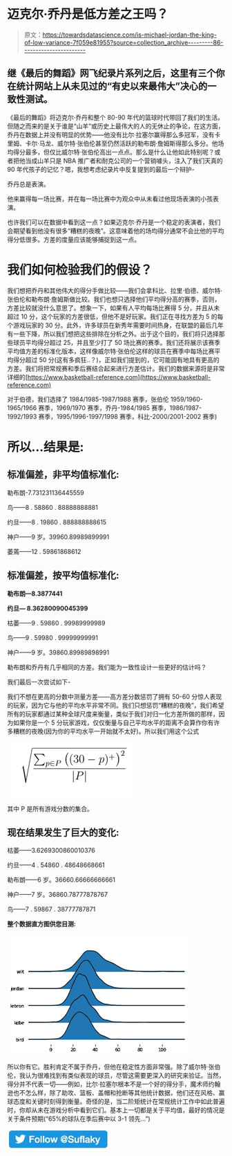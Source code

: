 # 迈克尔·乔丹是低方差之王吗？

> 原文：<https://towardsdatascience.com/is-michael-jordan-the-king-of-low-variance-7f059e81955?source=collection_archive---------86----------------------->

## 继《最后的舞蹈》网飞纪录片系列之后，这里有三个你在统计网站上从未见过的“有史以来最伟大”决心的一致性测试。

《最后的舞蹈》将迈克尔·乔丹和整个 80-90 年代的篮球时代带回了我们的生活。但随之而来的是关于谁是“山羊”或历史上最伟大的人的无休止的争论，在这方面，乔丹在数据上并没有明显的优势——他没有比尔·拉塞尔赢得那么多冠军，没有卡里姆、卡尔·马龙、威尔特·张伯伦甚至仍然活跃的勒布朗·詹姆斯得那么多分。他场均得分最多，但仅比威尔特·张伯伦高出一点点。那么是什么让他如此特别呢？或者把他当成山羊只是 NBA 推广者和耐克公司的一个营销噱头，注入了我们天真的 90 年代孩子的记忆？嗯，我想考虑纪录片中反复提到的最后一个辩护-

乔丹总是表演。

他来赢得每一场比赛，并在每一场比赛中为观众中从未看过他现场表演的小孩表演。

也许我们可以在数据中看到这一点？如果迈克尔·乔丹是一个稳定的表演者，我们会期望看到他没有很多“糟糕的夜晚”。这意味着他的场均得分通常不会比他的平均得分低很多。方差的度量应该能够捕捉到这一点。

# 我们如何检验我们的假设？

我们想把乔丹和其他伟大的得分手做比较——我们会拿科比、拉里·伯德、威尔特·张伯伦和勒布朗·詹姆斯做比较。我们也想只选择他们平均得分高的赛季，否则，方差比较就没什么意思了。想象一下，如果有人平均每场比赛得 5 分，并且从未超过 10 分，这个玩家的方差很低，但他不是好玩家。我们正在寻找方差为 5 的每个游戏玩家的 30 分。此外，许多球员在新秀年需要时间热身，在联盟的最后几年有一些下降，所以我们想把这些排除在分析之外。出于这个目的，我们将只选择那些球员平均得分超过 25，并且至少打了 50 场比赛的赛季。我们还将展示该赛季平均值方差的标准化版本，这样像威尔特·张伯伦这样的球员在赛季中每场比赛平均得分超过 50 分(这有多疯狂..？)，正如我们提到的，它可能固有地具有更高的方差。我们将把常规赛和季后赛结合起来进行方差估计。我们的数据来源将是非常详细的[https://www.basketball-reference.com](https://www.basketball-reference.com)

对于伯德，我们选择了 1984/1985-1987/1988 赛季，张伯伦 1959/1960-1965/1966 赛季，1969/1970 赛季，乔丹-1984/1985 赛季，1986/1987-1992/1993 赛季，1995/1996-1997/1998 赛季，科比-2000/2001-2002 赛季)

# 所以…结果是:

## 标准偏差，非平均值标准化:

勒布朗-7.731231136445559

鸟——8 . 58860 . 88888888881

约旦——8 . 19860 . 888888888615

神户——9 岁。39960.89989899991

萎蔫——12 . 59861868612

## 标准偏差，按平均值标准化:

**勒布朗—8.3877441**

**约旦— 8.36280090045399**

枯萎——9 . 59860 . 99989999989

鸟——9 . 59980 . 99999999991

神户——9 岁。39860.89989898991

勒布朗和乔丹有几乎相同的方差。我们能为一致性设计一些更好的估计吗？

我们最后一次尝试如下-

我们不想在更高的分数中测量方差——高方差分数惩罚了拥有 50-60 分惊人表现的玩家，因为它与他的平均水平非常不同。我们只想惩罚“糟糕的夜晚”，我们希望所有的玩家都通过某种全球尺度来衡量，类似于我们对归一化方差所做的那样，因为如果你是一个 5 分玩家游戏，仅仅衡量与自己平均水平的距离不会算作你有许多糟糕的夜晚(因为你的平均水平一开始就不太好)。所以我们用这个公式

![](img/09082a2e4dc97216ae30f488fb3f26c8.png)

其中 P 是所有游戏分数的集合。

## 现在结果发生了巨大的变化:

枯萎——3.6269300860010376

约旦——4 . 54860 . 48648668661

勒布朗——6 岁。36660.66666666661

神户——7 岁。36860.78777878767

鸟——7 . 59867 . 38777787871

**整个数据直方图供您目测:**

![](img/e00a7caffda2808c4c6850c710299113.png)

所以你有它。胜利肯定不属于乔丹，但他在稳定性方面非常强。除了威尔特·张伯伦，我认为很难找到有类似表现的球员，尽管这需要更深入的研究来验证。当然，得分并不代表一切——例如，比尔·拉塞尔根本不是一个好的得分手，魔术师约翰逊也不怎么样，除了助攻、篮板、盖帽和抢断等其他统计数据，他们还在风格、赢球态度和关键时刻得到衡量。奇怪的是，当二阶矩统计在常规统计工作中如此普遍时，你却从未在游戏分析中看到它们。基本上一切都是关于平均值，最好的情况是关于条件预期(“65%的球队在季后赛中以 3-1 领先…”)

[![](img/d1c1cf5307a9b25a182f4069172834ee.png)](https://twitter.com/Suflaky)